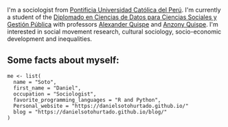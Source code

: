 I'm a sociologist from [Pontificia Universidad Católica del Perú](https://www.pucp.edu.pe/). 
I'm currently a student of the [Diplomado en Ciencias de Datos para Ciencias Sociales y Gestión Pública](https://github.com/alexanderquispe/Diplomado_PUCP) with professors [Alexander Quispe](https://alexanderquispe.github.io/) and [Anzony Quispe](https://github.com/anzonyquispe).
I'm interested in social movement research, cultural sociology, socio-economic development and inequalities.

## Some facts about myself:

```
me <- list(
  name = "Soto",
  first_name = "Daniel",
  occupation = "Sociologist",
  favorite_programming_languages = "R and Python",
  Personal_website = "https://danielsotohurtado.github.io/"
  blog = "https://danielsotohurtado.github.io/blog/"
)
```
